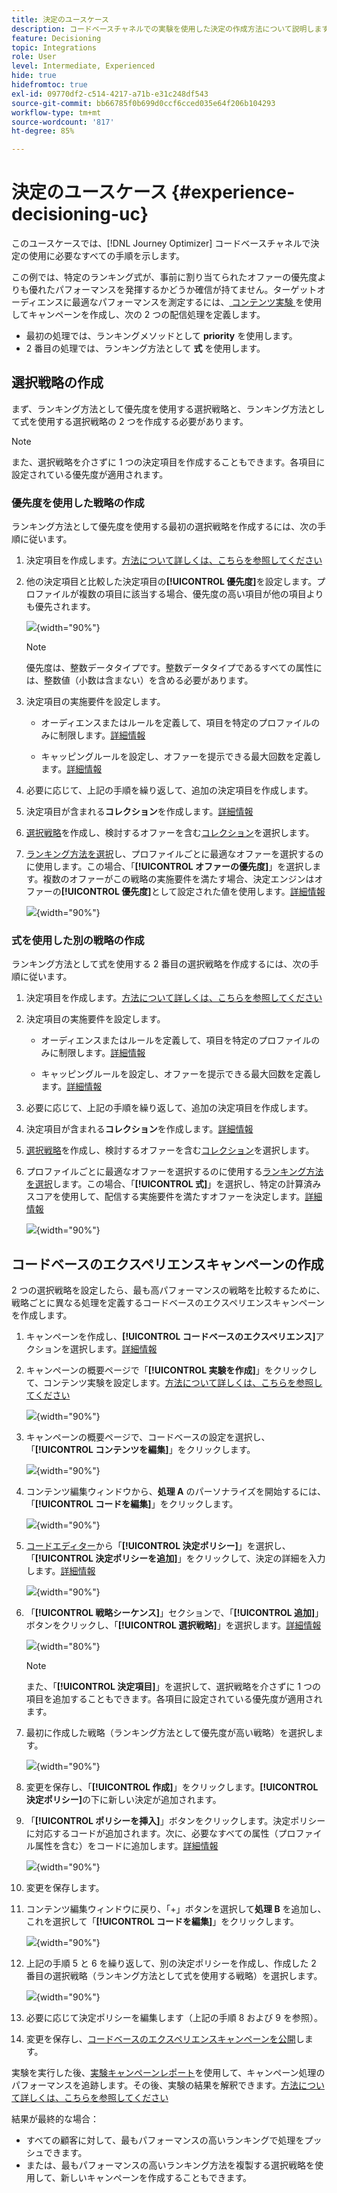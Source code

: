 ```yaml
---
title: 決定のユースケース
description: コードベースチャネルでの実験を使用した決定の作成方法について説明します。
feature: Decisioning
topic: Integrations
role: User
level: Intermediate, Experienced
hide: true
hidefromtoc: true
exl-id: 09770df2-c514-4217-a71b-e31c248df543
source-git-commit: bb66785f0b699d0ccf6cced035e64f206b104293
workflow-type: tm+mt
source-wordcount: '817'
ht-degree: 85%

---
```


# 決定のユースケース {#experience-decisioning-uc}

このユースケースでは、[!DNL Journey Optimizer] コードベースチャネルで決定の使用に必要なすべての手順を示します。

この例では、特定のランキング式が、事前に割り当てられたオファーの優先度よりも優れたパフォーマンスを発揮するかどうか確信が持てません。ターゲットオーディエンスに最適なパフォーマンスを測定するには、[ コンテンツ実験 ](../content-management/content-experiment.md) を使用してキャンペーンを作成し、次の 2 つの配信処理を定義します。

* 最初の処理では、ランキングメソッドとして **priority** を使用します。
* 2 番目の処理では、ランキング方法として **式** を使用します。

## 選択戦略の作成

まず、ランキング方法として優先度を使用する選択戦略と、ランキング方法として式を使用する選択戦略の 2 つを作成する必要があります。

>[!NOTE]
>
>また、選択戦略を介さずに 1 つの決定項目を作成することもできます。各項目に設定されている優先度が適用されます。

### 優先度を使用した戦略の作成

ランキング方法として優先度を使用する最初の選択戦略を作成するには、次の手順に従います。

1. 決定項目を作成します。[方法について詳しくは、こちらを参照してください](items.md)

1. 他の決定項目と比較した決定項目の&#x200B;**[!UICONTROL 優先度]**&#x200B;を設定します。プロファイルが複数の項目に該当する場合、優先度の高い項目が他の項目よりも優先されます。

   ![](assets/exd-uc-item-priority.png){width="90%"}

   >[!NOTE]
   >
   >優先度は、整数データタイプです。整数データタイプであるすべての属性には、整数値（小数は含まない）を含める必要があります。

1. 決定項目の実施要件を設定します。

   * オーディエンスまたはルールを定義して、項目を特定のプロファイルのみに制限します。[詳細情報](items.md#eligibility)

   * キャッピングルールを設定し、オファーを提示できる最大回数を定義します。[詳細情報](items.md#capping)

1. 必要に応じて、上記の手順を繰り返して、追加の決定項目を作成します。

1. 決定項目が含まれる&#x200B;**コレクション**&#x200B;を作成します。[詳細情報](collections.md)

1. [選択戦略](selection-strategies.md#create-selection-strategy)を作成し、検討するオファーを含む[コレクション](collections.md)を選択します。

1. [ランキング方法を選択](#select-ranking-method)し、プロファイルごとに最適なオファーを選択するのに使用します。この場合、「**[!UICONTROL オファーの優先度]**」を選択します。複数のオファーがこの戦略の実施要件を満たす場合、決定エンジンはオファーの&#x200B;**[!UICONTROL 優先度]**&#x200B;として設定された値を使用します。[詳細情報](selection-strategies.md#offer-priority)

   ![](assets/exd-uc-strategy-priority.png){width="90%"}

### 式を使用した別の戦略の作成

ランキング方法として式を使用する 2 番目の選択戦略を作成するには、次の手順に従います。

1. 決定項目を作成します。[方法について詳しくは、こちらを参照してください](items.md)

   <!--Do you need to set the same **[!UICONTROL Priority]** as for the first decision item, or it won't be considered at all?-->

1. 決定項目の実施要件を設定します。

   * オーディエンスまたはルールを定義して、項目を特定のプロファイルのみに制限します。[詳細情報](items.md#eligibility)

   * キャッピングルールを設定し、オファーを提示できる最大回数を定義します。[詳細情報](items.md#capping)

1. 必要に応じて、上記の手順を繰り返して、追加の決定項目を作成します。

1. 決定項目が含まれる&#x200B;**コレクション**&#x200B;を作成します。[詳細情報](collections.md)

1. [選択戦略](selection-strategies.md#create-selection-strategy)を作成し、検討するオファーを含む[コレクション](collections.md)を選択します。

1. プロファイルごとに最適なオファーを選択するのに使用する[ランキング方法を選択](#select-ranking-method)します。この場合、「**[!UICONTROL 式]**」を選択し、特定の計算済みスコアを使用して、配信する実施要件を満たすオファーを決定します。[詳細情報](selection-strategies.md#ranking-formula)

   ![](assets/exd-uc-strategy-formula.png){width="90%"}

## コードベースのエクスペリエンスキャンペーンの作成

<!--To present the best dynamic offer and experience to your visitors on your website or mobile app, add a decision policy to a code-based campaign.

Define two delivery treatments each containing a different decision policy.-->

2 つの選択戦略を設定したら、最も高パフォーマンスの戦略を比較するために、戦略ごとに異なる処理を定義するコードベースのエクスペリエンスキャンペーンを作成します。

1. キャンペーンを作成し、**[!UICONTROL コードベースのエクスペリエンス]**&#x200B;アクションを選択します。[詳細情報](../code-based/create-code-based.md)

1. キャンペーンの概要ページで「**[!UICONTROL 実験を作成]**」をクリックして、コンテンツ実験を設定します。[方法について詳しくは、こちらを参照してください](../content-management/content-experiment.md)

   ![](assets/exd-uc-create-experiment.png){width="90%"}

1. キャンペーンの概要ページで、コードベースの設定を選択し、「**[!UICONTROL コンテンツを編集]**」をクリックします。

   ![](assets/exd-uc-edit-cbe-content.png){width="90%"}

1. コンテンツ編集ウィンドウから、**処理 A** のパーソナライズを開始するには、「**[!UICONTROL コードを編集]**」をクリックします。

   ![](assets/exd-uc-experiment-treatment-a.png){width="90%"}

1. [コードエディター](../code-based/create-code-based.md#edit-code)から「**[!UICONTROL 決定ポリシー]**」を選択し、「**[!UICONTROL 決定ポリシーを追加]**」をクリックして、決定の詳細を入力します。[詳細情報](create-decision.md#add)

   ![](assets/decision-code-based-create.png){width="90%"}

1. 「**[!UICONTROL 戦略シーケンス]**」セクションで、「**[!UICONTROL 追加]**」ボタンをクリックし、「**[!UICONTROL 選択戦略]**」を選択します。[詳細情報](create-decision.md#select)

   ![](assets/decision-code-based-strategy-sequence.png){width="80%"}

   >[!NOTE]
   >
   >また、「**[!UICONTROL 決定項目]**」を選択して、選択戦略を介さずに 1 つの項目を追加することもできます。各項目に設定されている優先度が適用されます。

1. 最初に作成した戦略（ランキング方法として優先度が高い戦略）を選択します。

   ![](assets/exd-uc-experiment-strategy-priority.png){width="90%"}

1. 変更を保存し、「**[!UICONTROL 作成]**」をクリックします。**[!UICONTROL 決定ポリシー]**&#x200B;の下に新しい決定が追加されます。

1. 「**[!UICONTROL ポリシーを挿入]**」ボタンをクリックします。決定ポリシーに対応するコードが追加されます。次に、必要なすべての属性（プロファイル属性を含む）をコードに追加します。[詳細情報](create-decision.md#use-decision-policy)

   ![](assets/exd-uc-experiment-insert-policy.png){width="90%"}

1. 変更を保存します。

1. コンテンツ編集ウィンドウに戻り、「+」ボタンを選択して&#x200B;**処理 B** を追加し、これを選択して「**[!UICONTROL コードを編集]**」をクリックします。

   ![](assets/exd-uc-experiment-treatment-b.png){width="90%"}

1. 上記の手順 5 と 6 を繰り返して、別の決定ポリシーを作成し、作成した 2 番目の選択戦略（ランキング方法として式を使用する戦略）を選択します。<!--Do you need to create exactly the same content to compare only the ranking method?-->

   ![](assets/exd-uc-experiment-strategy-formula.png){width="90%"}

1. 必要に応じて決定ポリシーを編集します（上記の手順 8 および 9 を参照）。

1. 変更を保存し、[コードベースのエクスペリエンスキャンペーンを公開](../code-based/publish-code-based.md)します。

実験を実行した後、[実験キャンペーンレポート](../reports/campaign-global-report-cja-experimentation.md)を使用して、キャンペーン処理のパフォーマンスを追跡します。<!-- and [report on decisioning](cja-reporting.md).-->その後、実験の結果を解釈できます。[方法について詳しくは、こちらを参照してください](../content-management/get-started-experiment.md#interpret-results)

結果が最終的な場合：

* すべての顧客に対して、最もパフォーマンスの高いランキングで処理をプッシュできます。
* または、最もパフォーマンスの高いランキング方法を複製する選択戦略を使用して、新しいキャンペーンを作成することもできます。